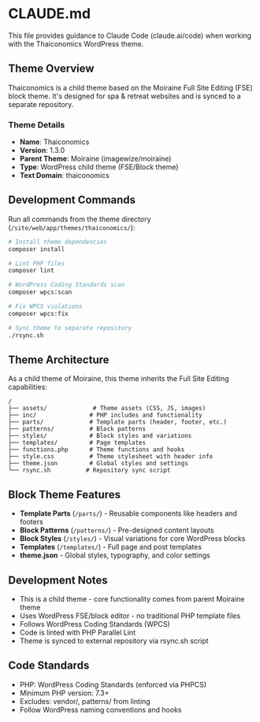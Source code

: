 # CLAUDE.md

This file provides guidance to Claude Code (claude.ai/code) when working with the Thaiconomics WordPress theme.

## Theme Overview

Thaiconomics is a child theme based on the Moiraine Full Site Editing (FSE) block theme. It's designed for spa & retreat websites and is synced to a separate repository.

### Theme Details
- **Name**: Thaiconomics
- **Version**: 1.3.0
- **Parent Theme**: Moiraine (imagewize/moiraine)
- **Type**: WordPress child theme (FSE/Block theme)
- **Text Domain**: thaiconomics

## Development Commands

Run all commands from the theme directory (`/site/web/app/themes/thaiconomics/`):

```bash
# Install theme dependencies
composer install

# Lint PHP files
composer lint

# WordPress Coding Standards scan
composer wpcs:scan

# Fix WPCS violations
composer wpcs:fix

# Sync theme to separate repository
./rsync.sh
```

## Theme Architecture

As a child theme of Moiraine, this theme inherits the Full Site Editing capabilities:

```
/
├── assets/             # Theme assets (CSS, JS, images)
├── inc/               # PHP includes and functionality
├── parts/             # Template parts (header, footer, etc.)
├── patterns/          # Block patterns
├── styles/            # Block styles and variations
├── templates/         # Page templates
├── functions.php      # Theme functions and hooks
├── style.css          # Theme stylesheet with header info
├── theme.json         # Global styles and settings
└── rsync.sh          # Repository sync script
```

## Block Theme Features

- **Template Parts** (`/parts/`) - Reusable components like headers and footers
- **Block Patterns** (`/patterns/`) - Pre-designed content layouts
- **Block Styles** (`/styles/`) - Visual variations for core WordPress blocks
- **Templates** (`/templates/`) - Full page and post templates
- **theme.json** - Global styles, typography, and color settings

## Development Notes

- This is a child theme - core functionality comes from parent Moiraine theme
- Uses WordPress FSE/block editor - no traditional PHP template files
- Follows WordPress Coding Standards (WPCS)
- Code is linted with PHP Parallel Lint
- Theme is synced to external repository via rsync.sh script

## Code Standards

- PHP: WordPress Coding Standards (enforced via PHPCS)
- Minimum PHP version: 7.3+
- Excludes: vendor/, patterns/ from linting
- Follow WordPress naming conventions and hooks